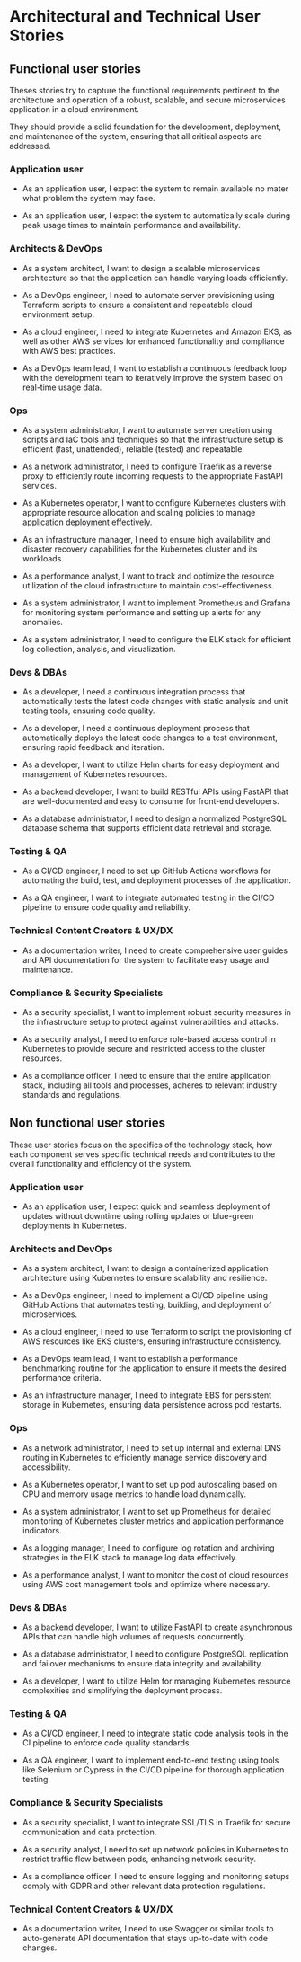 # Architectural and Technical User Stories

<!--
- Develop detailed use cases for each major functionality.
- Outline user scenarios to understand the application flow.
- Develop user stories that capture the functional and technical requirements of the system from an architectural perspective.
- Each story should clearly state the 'who', 'what', and 'why' to articulate the needs of different system components or stakeholders (even hypothetical ones).
- -->


## Functional user stories

Theses stories try to capture the functional requirements pertinent to the architecture and operation of a robust, scalable, and secure microservices application in a cloud environment.

They should provide a solid foundation for the development, deployment, and maintenance of the system, ensuring that all critical aspects are addressed.


### Application user

- As an application user, I expect the system to remain available no mater what problem the system may face.

- As an application user, I expect the system to automatically scale during peak usage times to maintain performance and availability.


### Architects & DevOps

- As a system architect, I want to design a scalable microservices architecture so that the application can handle varying loads efficiently.

- As a DevOps engineer, I need to automate server provisioning using Terraform scripts to ensure a consistent and repeatable cloud environment setup.

- As a cloud engineer, I need to integrate Kubernetes and Amazon EKS, as well as other AWS services for enhanced functionality and compliance with AWS best practices.

- As a DevOps team lead, I want to establish a continuous feedback loop with the development team to iteratively improve the system based on real-time usage data.


### Ops

- As a system administrator, I want to automate server creation using scripts and IaC tools and techniques so that the infrastructure setup is efficient (fast, unattended), reliable (tested) and repeatable.

- As a network administrator, I need to configure Traefik as a reverse proxy to efficiently route incoming requests to the appropriate FastAPI services.

- As a Kubernetes operator, I want to configure Kubernetes clusters with appropriate resource allocation and scaling policies to manage application deployment effectively.

- As an infrastructure manager, I need to ensure high availability and disaster recovery capabilities for the Kubernetes cluster and its workloads.

- As a performance analyst, I want to track and optimize the resource utilization of the cloud infrastructure to maintain cost-effectiveness.

- As a system administrator, I want to implement Prometheus and Grafana for monitoring system performance and setting up alerts for any anomalies.

- As a system administrator, I need to configure the ELK stack for efficient log collection, analysis, and visualization.


### Devs & DBAs

- As a developer, I need a continuous integration process that automatically tests the latest code changes with static analysis and unit testing tools, ensuring code quality.

- As a developer, I need a continuous deployment process that automatically deploys the latest code changes to a test environment, ensuring rapid feedback and iteration.

- As a developer, I want to utilize Helm charts for easy deployment and management of Kubernetes resources.

- As a backend developer, I want to build RESTful APIs using FastAPI that are well-documented and easy to consume for front-end developers.

- As a database administrator, I need to design a normalized PostgreSQL database schema that supports efficient data retrieval and storage.


### Testing & QA

- As a CI/CD engineer, I need to set up GitHub Actions workflows for automating the build, test, and deployment processes of the application.

- As a QA engineer, I want to integrate automated testing in the CI/CD pipeline to ensure code quality and reliability.


### Technical Content Creators & UX/DX

- As a documentation writer, I need to create comprehensive user guides and API documentation for the system to facilitate easy usage and maintenance.


### Compliance & Security Specialists

- As a security specialist, I want to implement robust security measures in the infrastructure setup to protect against vulnerabilities and attacks.

- As a security analyst, I need to enforce role-based access control in Kubernetes to provide secure and restricted access to the cluster resources.

- As a compliance officer, I need to ensure that the entire application stack, including all tools and processes, adheres to relevant industry standards and regulations.


## Non functional user stories

These user stories focus on the specifics of the technology stack, how each component serves specific technical needs and contributes to the overall functionality and efficiency of the system.


### Application user

- As an application user, I expect quick and seamless deployment of updates without downtime using rolling updates or blue-green deployments in Kubernetes.


### Architects and DevOps

- As a system architect, I want to design a containerized application architecture using Kubernetes to ensure scalability and resilience.

- As a DevOps engineer, I need to implement a CI/CD pipeline using GitHub Actions that automates testing, building, and deployment of microservices.

- As a cloud engineer, I need to use Terraform to script the provisioning of AWS resources like EKS clusters, ensuring infrastructure consistency.

- As a DevOps team lead, I want to establish a performance benchmarking routine for the application to ensure it meets the desired performance criteria.

- As an infrastructure manager, I need to integrate EBS for persistent storage in Kubernetes, ensuring data persistence across pod restarts.


### Ops

- As a network administrator, I need to set up internal and external DNS routing in Kubernetes to efficiently manage service discovery and accessibility.

- As a Kubernetes operator, I want to set up pod autoscaling based on CPU and memory usage metrics to handle load dynamically.

- As a system administrator, I want to set up Prometheus for detailed monitoring of Kubernetes cluster metrics and application performance indicators.

- As a logging manager, I need to configure log rotation and archiving strategies in the ELK stack to manage log data effectively.

- As a performance analyst, I want to monitor the cost of cloud resources using AWS cost management tools and optimize where necessary.


### Devs & DBAs

- As a backend developer, I want to utilize FastAPI to create asynchronous APIs that can handle high volumes of requests concurrently.

- As a database administrator, I need to configure PostgreSQL replication and failover mechanisms to ensure data integrity and availability.

- As a developer, I want to utilize Helm for managing Kubernetes resource complexities and simplifying the deployment process.


### Testing & QA

- As a CI/CD engineer, I need to integrate static code analysis tools in the CI pipeline to enforce code quality standards.

- As a QA engineer, I want to implement end-to-end testing using tools like Selenium or Cypress in the CI/CD pipeline for thorough application testing.


### Compliance & Security Specialists

- As a security specialist, I want to integrate SSL/TLS in Traefik for secure communication and data protection.

- As a security analyst, I need to set up network policies in Kubernetes to restrict traffic flow between pods, enhancing network security.

- As a compliance officer, I need to ensure logging and monitoring setups comply with GDPR and other relevant data protection regulations.


### Technical Content Creators & UX/DX

- As a documentation writer, I need to use Swagger or similar tools to auto-generate API documentation that stays up-to-date with code changes.
